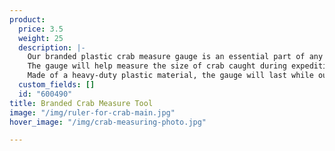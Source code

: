 ```yaml
---
product:
  price: 3.5
  weight: 25
  description: |-
    Our branded plastic crab measure gauge is an essential part of any fishing equipment to check the scale of your catch before taking it with you.
    The gauge will help measure the size of crab caught during expeditions in a matter of seconds. It handles measurement of a crab measurement of 2 ¾”.
    Made of a heavy-duty plastic material, the gauge will last while out on the boat and in extreme conditions. A lanyard hole is on the end to conveniently link it to yourself or other gear for an easy reach. NOTE - I JUST PASTED THIS FROM ANOTHER - WE WILL NEED THE ACTUAL INFORMATION
  custom_fields: []
  id: "600490"
title: Branded Crab Measure Tool
image: "/img/ruler-for-crab-main.jpg"
hover_image: "/img/crab-measuring-photo.jpg"

---
```

